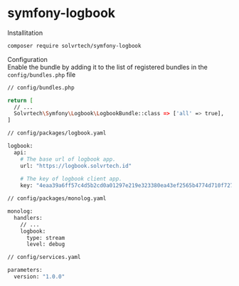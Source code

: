 # symfony-logbook

Installitation
```bash
composer require solvrtech/symfony-logbook
```

Configuration<br>
Enable the bundle by adding it to the list of registered bundles
in the `config/bundles.php` file
```bash
// config/bundles.php

return [
  // ...
  Solvrtech\Symfony\Logbook\LogbookBundle::class => ['all' => true],
]
```

```bash
// config/packages/logbook.yaml

logbook:
  api:
    # The base url of logbook app.
    url: "https://logbook.solvrtech.id"
    
    # The key of logbook client app.
    key: "4eaa39a6ff57c4d5b2cd0a01297e219e323380ea43ef2565b4774d710f727dd243a48aa9ae32f10757d19246f5167e945d4d521b2dbc0f5119bbb1c2b493ef70"
```

```bash
// config/packages/monolog.yaml

monolog:
  handlers:
    // ...
    logbook:
      type: stream
      level: debug
```

```bash
// config/services.yaml

parameters:
  version: "1.0.0"
```
